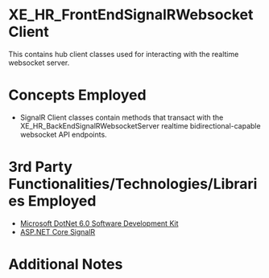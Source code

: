 # XE_HR_FrontEndSignalRWebsocketClient
This contains hub client classes used for interacting with the realtime websocket server.
# Concepts Employed
* SignalR Client classes contain methods that transact with the XE_HR_BackEndSignalRWebsocketServer realtime bidirectional-capable websocket API endpoints.
# 3rd Party Functionalities/Technologies/Libraries Employed
* [Microsoft DotNet 6.0 Software Development Kit](https://learn.microsoft.com/en-us/dotnet/csharp/)
* [ASP.NET Core SignalR](https://learn.microsoft.com/en-us/aspnet/core/signalr/introduction)
# Additional Notes
